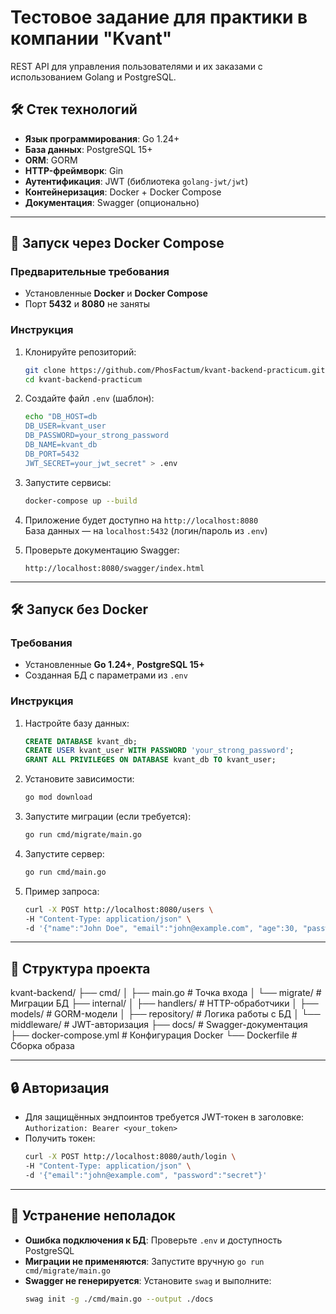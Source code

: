 # Тестовое задание для практики в компании "Kvant"

REST API для управления пользователями и их заказами с использованием Golang и PostgreSQL.

## 🛠 Стек технологий
- **Язык программирования**: Go 1.24+
- **База данных**: PostgreSQL 15+
- **ORM**: GORM
- **HTTP-фреймворк**: Gin
- **Аутентификация**: JWT (библиотека `golang-jwt/jwt`)
- **Контейнеризация**: Docker + Docker Compose
- **Документация**: Swagger (опционально)

---

## 🚀 Запуск через Docker Compose

### Предварительные требования
- Установленные **Docker** и **Docker Compose**
- Порт **5432** и **8080** не заняты

### Инструкция
1. Клонируйте репозиторий:
    ```bash
    git clone https://github.com/PhosFactum/kvant-backend-practicum.git
    cd kvant-backend-practicum
    ```

2. Создайте файл `.env` (шаблон):
    ```bash
    echo "DB_HOST=db
    DB_USER=kvant_user
    DB_PASSWORD=your_strong_password
    DB_NAME=kvant_db
    DB_PORT=5432
    JWT_SECRET=your_jwt_secret" > .env
    ```

3. Запустите сервисы:
    ```bash
    docker-compose up --build
    ```

4. Приложение будет доступно на `http://localhost:8080`  
   База данных — на `localhost:5432` (логин/пароль из `.env`)

5. Проверьте документацию Swagger:
    ```
    http://localhost:8080/swagger/index.html
    ```

---

## 🛠 Запуск без Docker

### Требования
- Установленные **Go 1.24+**, **PostgreSQL 15+**
- Созданная БД с параметрами из `.env`

### Инструкция
1. Настройте базу данных:
    ```sql
    CREATE DATABASE kvant_db;
    CREATE USER kvant_user WITH PASSWORD 'your_strong_password';
    GRANT ALL PRIVILEGES ON DATABASE kvant_db TO kvant_user;
    ```

2. Установите зависимости:
    ```bash
    go mod download
    ```

3. Запустите миграции (если требуется):
    ```bash
    go run cmd/migrate/main.go
    ```

4. Запустите сервер:
    ```bash
    go run cmd/main.go
    ```

5. Пример запроса:
    ```bash
    curl -X POST http://localhost:8080/users \
    -H "Content-Type: application/json" \
    -d '{"name":"John Doe", "email":"john@example.com", "age":30, "password":"secret"}'
    ```

---

## 📂 Структура проекта

kvant-backend/
├── cmd/
│ ├── main.go # Точка входа
│ └── migrate/ # Миграции БД
├── internal/
│ ├── handlers/ # HTTP-обработчики
│ ├── models/ # GORM-модели
│ ├── repository/ # Логика работы с БД
│ └── middleware/ # JWT-авторизация
├── docs/ # Swagger-документация
├── docker-compose.yml # Конфигурация Docker
└── Dockerfile # Сборка образа


---

## 🔒 Авторизация
- Для защищённых эндпоинтов требуется JWT-токен в заголовке:  
  `Authorization: Bearer <your_token>`
- Получить токен:
    ```bash
    curl -X POST http://localhost:8080/auth/login \
    -H "Content-Type: application/json" \
    -d '{"email":"john@example.com", "password":"secret"}'

    ```
---

## 🐛 Устранение неполадок
- **Ошибка подключения к БД**: Проверьте `.env` и доступность PostgreSQL
- **Миграции не применяются**: Запустите вручную `go run cmd/migrate/main.go`
- **Swagger не генерируется**: Установите `swag` и выполните:
    ```bash
    swag init -g ./cmd/main.go --output ./docs
    ```
